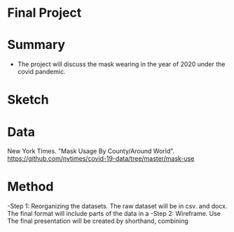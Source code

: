 # Final Project
# Summary
- The project will discuss the mask wearing in the year of 2020 under the covid pandemic. 


# Sketch

# Data
New York Times. "Mask Usage By County/Around World". https://github.com/nytimes/covid-19-data/tree/master/mask-use 




# Method
-Step 1: Reorganizing the datasets. The raw dataset will be in csv. and docx. The final format will include parts of the data in a 
-Step 2: Wireframe. Use 
    The final presentation will be created by shorthand, combining 
